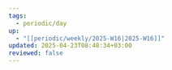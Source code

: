 ```yaml
---
tags:
  - periodic/day
up:
  - "[[periodic/weekly/2025-W16|2025-W16]]"
updated: 2025-04-23T08:48:34+03:00
reviewed: false
---
```


